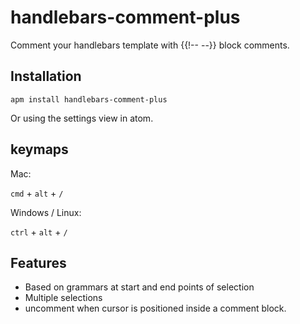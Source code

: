 # handlebars-comment-plus

Comment your handlebars template with {{!-- --}} block comments.

## Installation

```
apm install handlebars-comment-plus
```

Or using the settings view in atom.

## keymaps

Mac:

`cmd` + `alt` + `/`

Windows / Linux:

`ctrl` + `alt` + `/`

## Features
- Based on grammars at start and end points of selection
- Multiple selections
- uncomment when cursor is positioned inside a comment block.
